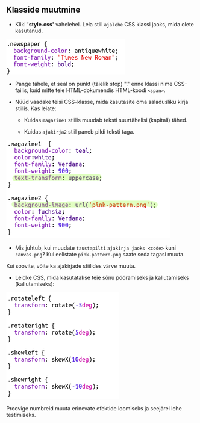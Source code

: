 ## Klasside muutmine

+ Kliki **'style.css'** vahelehel. Leia stiil `ajalehe` CSS klassi jaoks, mida olete kasutanud.

![ekraanipilt](images/letter-newspaper.png)

+ Pange tähele, et seal on punkt (täielik stop) "." enne klassi nime CSS-failis, kuid mitte teie HTML-dokumendis HTML-koodi `<span>`.

+ Nüüd vaadake teisi CSS-klasse, mida kasutasite oma saladusliku kirja stiilis. Kas leiate:
    
    + Kuidas `magazine1` stiilis muudab teksti suurtähelisi (kapitali) tähed.
    
    + Kuidas `ajakirja2` stiil paneb pildi teksti taga.

![ekraanipilt](images/letter-magazines.png)

+ Mis juhtub, kui muudate `taustapilti` `ajakirja jaoks <code>` kuni `canvas.png`? Kui eelistate `pink-pattern.png` saate seda tagasi muuta. 

Kui soovite, võite ka ajakirjade stiilides värve muuta.

+ Leidke CSS, mida kasutatakse teie sõnu pööramiseks ja kallutamiseks (kallutamiseks):

![ekraanipilt](images/letter-rotate-skew.png)

Proovige numbreid muuta erinevate efektide loomiseks ja seejärel lehe testimiseks.